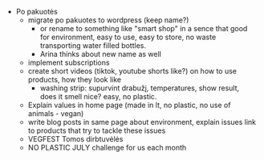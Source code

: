 
- Po pakuotės
	- migrate po pakuotes to wordpress (keep name?)
		- or rename to something like "smart shop" in a sence that good for environment, easy to use, easy to store, no waste transporting water filled bottles.
		- Arina thinks about new name as well
	- implement subscriptions
	- create short videos (tiktok, youtube shorts like?) on how to use products, how they look like
		- washing strip: supurvint drabužį, temperatures, show result, does it smell nice? easy, no plastic.
	- Explain values in home page (made in lt, no plastic, no use of animals - vegan)
	- write blog posts in same page about environment, explain issues link to products that try to tackle these issues
	- VEGFEST Tomos dirbtuvėlės
	- NO PLASTIC JULY challenge for us each month
